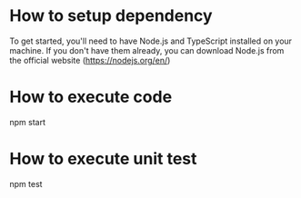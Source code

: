 # How to setup dependency

To get started, you'll need to have Node.js and TypeScript installed on your machine. If you don't have them already, you can download Node.js from the official website (https://nodejs.org/en/)

# How to execute code
npm start

# How to execute unit test
npm test
